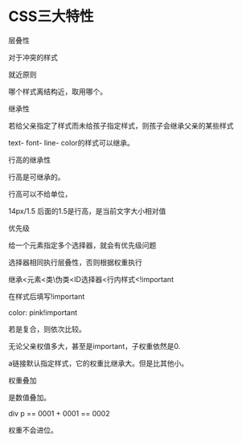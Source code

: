 # CSS三大特性

层叠性

对于冲突的样式

就近原则

哪个样式离结构近，取用哪个。



继承性

若给父亲指定了样式而未给孩子指定样式，则孩子会继承父亲的某些样式

text- font- line- color的样式可以继承。

行高的继承性

行高是可继承的。

行高可以不给单位，

14px/1.5 后面的1.5是行高，是当前文字大小相对值



优先级

给一个元素指定多个选择器，就会有优先级问题

选择器相同执行层叠性，否则根据权重执行

继承<元素<类\伪类<ID选择器<行内样式<!important

在样式后填写!important

color: pink!important

若是复合，则依次比较。

无论父亲权值多大，甚至是important，子权重依然是0.

a链接默认指定样式，它的权重比继承大。但是比其他小。



权重叠加

是数值叠加。

div p == 0001 + 0001 == 0002

权重不会进位。